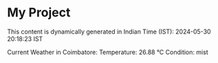 # My Project

This content is dynamically generated in Indian Time (IST): 2024-05-30 20:18:23 IST


Current Weather in Coimbatore:
Temperature: 26.88 °C
Condition: mist
